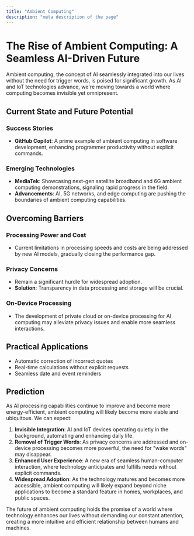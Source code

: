 ```yaml
---
title: "Ambient Computing"
description: "meta description of the page"
---
```


# The Rise of Ambient Computing: A Seamless AI-Driven Future

Ambient computing, the concept of AI seamlessly integrated into our lives without the need for trigger words, is poised for significant growth. As AI and IoT technologies advance, we're moving towards a world where computing becomes invisible yet omnipresent.

## Current State and Future Potential

### Success Stories

- **GitHub Copilot**: A prime example of ambient computing in software development, enhancing programmer productivity without explicit commands.

### Emerging Technologies

- **MediaTek**: Showcasing next-gen satellite broadband and 6G ambient computing demonstrations, signaling rapid progress in the field.
- **Advancements**: AI, 5G networks, and edge computing are pushing the boundaries of ambient computing capabilities.

## Overcoming Barriers

### Processing Power and Cost

- Current limitations in processing speeds and costs are being addressed by new AI models, gradually closing the performance gap.

### Privacy Concerns

- Remain a significant hurdle for widespread adoption.
- **Solution**: Transparency in data processing and storage will be crucial.

### On-Device Processing

- The development of private cloud or on-device processing for AI computing may alleviate privacy issues and enable more seamless interactions.

## Practical Applications

- Automatic correction of incorrect quotes
- Real-time calculations without explicit requests
- Seamless date and event reminders

## Prediction

As AI processing capabilities continue to improve and become more energy-efficient, ambient computing will likely become more viable and ubiquitous. We can expect:

1. **Invisible Integration**: AI and IoT devices operating quietly in the background, automating and enhancing daily life.
2. **Removal of Trigger Words**: As privacy concerns are addressed and on-device processing becomes more powerful, the need for "wake words" may disappear.
3. **Enhanced User Experience**: A new era of seamless human-computer interaction, where technology anticipates and fulfills needs without explicit commands.
4. **Widespread Adoption**: As the technology matures and becomes more accessible, ambient computing will likely expand beyond niche applications to become a standard feature in homes, workplaces, and public spaces.

The future of ambient computing holds the promise of a world where technology enhances our lives without demanding our constant attention, creating a more intuitive and efficient relationship between humans and machines.
